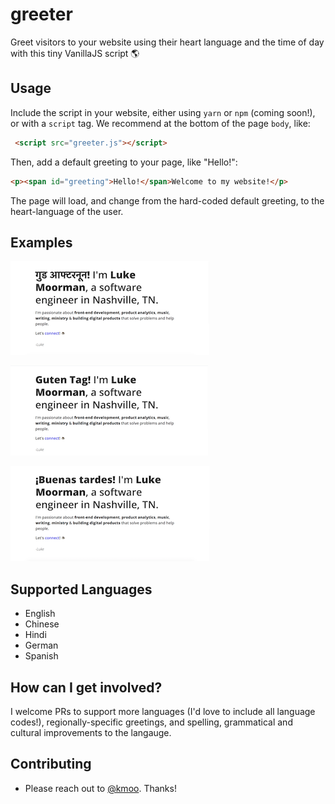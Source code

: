 # greeter

Greet visitors to your website using their heart language and the time of day with this tiny VanillaJS script 🌎

## Usage

Include the script in your website, either using `yarn` or `npm` (coming soon!), or with a `script` tag. We recommend at the bottom of the page `body`, like:

```html
 <script src="greeter.js"></script> 
```

Then, add a default greeting to your page, like "Hello!":

```html
<p><span id="greeting">Hello!</span>Welcome to my website!</p>
```

The page will load, and change from the hard-coded default greeting, to the heart-language of the user.

## Examples

![Hindi](hindi.png)

![German](german.png)

![Spanish](spanish.png)

## Supported Languages

- English
- Chinese
- Hindi
- German
- Spanish

## How can I get involved?

I welcome PRs to support more languages (I'd love to include all language codes!), regionally-specific greetings, and spelling, grammatical and cultural improvements to the langauge.

## Contributing

- Please reach out to [@kmoo](https://github.com/kmoo). Thanks!
